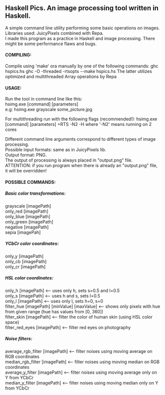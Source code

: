 ## Haskell Pics. An image processing tool written in Haskell.

A simple command line utility performing some basic operations on images.  
Libraries used: JuicyPixels combined with Repa.  
I made this program as a practice in Haskell and image processing. There might be some performance flaws and bugs.

#### COMPILING:
Compile using 'make' ora manually by one of the following commands:
ghc hspics.hs
ghc -O -threaded -rtsopts --make hspics.hs
The latter utilizes optimized and multithreaded Array operations by Repa


#### USAGE:

Run the tool in command line like this:  
hsimg.exe [command] [parameters]  
e.g: hsimg.exe grayscale some_picture.jpg

For multithreading run with the following flags (recommended!):
hsimg.exe [command] [parameters] +RTS -N2 -H
where '-N2' means running on 2 cores

Different command line arguments correspond to different types of image processing.  
Possible input formats: same as in JuicyPixels lib.  
Output format: PNG.  
The output of processing is always placed in "output.png" file.  
ATTENTION: if you run program when there is already an "output.png" file, it will be overridden!  


#### POSSIBLE COMMANDS:

##### Basic color transformations:

grayscale [imagePath]  
only_red [imagePath]  
only_blue [imagePath]  
only_green [imagePath]  
negative [imagePath]  
sepia [imagePah] 

##### YCbCr color coordinates: 
only_y [imagePath]  
only_cb [imagePath]  
only_cr [imagePath]  

##### HSL color coordinates:  
only_h [imagePath]  <-- uses only h, sets s=0.5 and l=0.5  
only_s [imagePath]  <-- uses h and s, sets l=0.5  
only_l [imagePath]  <-- uses only l, sets h=0, s=0  
filter_hue [imagePath] [minValue] [maxValue]  <-- shows only pixels with hue from given range (hue has values from [0, 360])  
filter_skin [imagePath]  <-- filter the color of human skin (using HSL color space)  
filter_red_eyes [imagePath]  <-- filter red eyes on photography  

##### Noise filters:  
average_rgb_filter [imagePath]  <-- filter noises using moving average on RGB coordinates  
median_rgb_filter [imagePath]  <-- filter noises using moving median on RGB coordinates  
average_y_filter [imagePath]  <-- filter noises using moving average only on Y from YCbCr  
median_y_filter [imagePath]  <-- filter noises using moving median only on Y from YCbCr  
